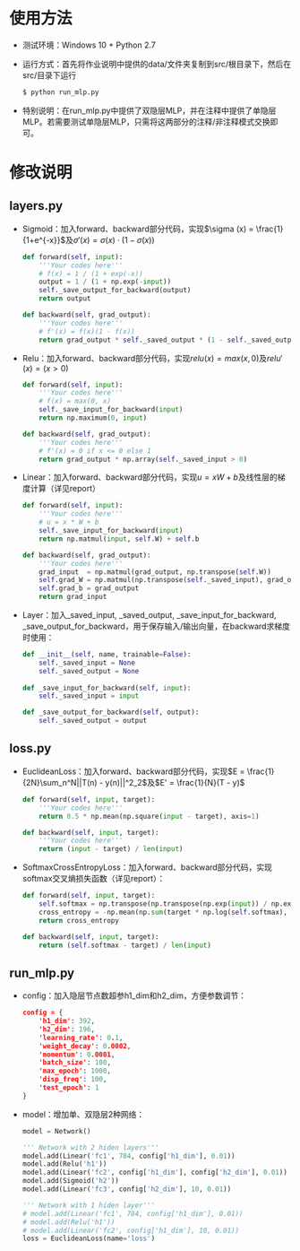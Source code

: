 # 使用方法

- 测试环境：Windows 10 + Python 2.7

- 运行方式：首先将作业说明中提供的data/文件夹复制到src/根目录下，然后在src/目录下运行

  ```bash
  $ python run_mlp.py
  ```
- 特别说明：在run_mlp.py中提供了双隐层MLP，并在注释中提供了单隐层MLP。若需要测试单隐层MLP，只需将这两部分的注释/非注释模式交换即可。

# 修改说明

## layers.py

- Sigmoid：加入forward、backward部分代码，实现$\sigma (x) = \frac{1}{1+e^{-x}}$及$\sigma'(x) = \sigma(x) \cdot (1 - \sigma (x))$

  ```python
  def forward(self, input):
      '''Your codes here'''
      # f(x) = 1 / (1 + exp(-x))
      output = 1 / (1 + np.exp(-input))
      self._save_output_for_backward(output)
      return output

  def backward(self, grad_output):
      '''Your codes here'''
      # f'(x) = f(x)(1 - f(x))
      return grad_output * self._saved_output * (1 - self._saved_output)
  ```

- Relu：加入forward、backward部分代码，实现$relu(x) = max(x, 0)$及$relu'(x) = (x > 0)$

  ```python
  def forward(self, input):
      '''Your codes here'''
      # f(x) = max(0, x)
      self._save_input_for_backward(input)
      return np.maximum(0, input)

  def backward(self, grad_output):
      '''Your codes here'''
      # f'(x) = 0 if x <= 0 else 1
      return grad_output * np.array(self._saved_input > 0)
  ```

- Linear：加入forward、backward部分代码，实现$u = xW+b$及线性层的梯度计算（详见report）

  ```python
  def forward(self, input):
      '''Your codes here'''
      # u = x * W + b
      self._save_input_for_backward(input)
      return np.matmul(input, self.W) + self.b

  def backward(self, grad_output):
      '''Your codes here'''
      grad_input  = np.matmul(grad_output, np.transpose(self.W))
      self.grad_W = np.matmul(np.transpose(self._saved_input), grad_output)
      self.grad_b = grad_output
      return grad_input
  ```

- Layer：加入_saved_input, _saved_output, _save_input_for_backward, _save_output_for_backward，用于保存输入/输出向量，在backward求梯度时使用：

  ```python
  def __init__(self, name, trainable=False):
      self._saved_input = None
      self._saved_output = None
      
  def _save_input_for_backward(self, input):
      self._saved_input = input

  def _save_output_for_backward(self, output):
      self._saved_output = output
  ```

## loss.py

- EuclideanLoss：加入forward、backward部分代码，实现$E = \frac{1}{2N}\sum_n^N||T(n) - y(n)||^2_2$及$E' = \frac{1}{N}(T - y)$

  ```python
  def forward(self, input, target):
      '''Your codes here'''
      return 0.5 * np.mean(np.square(input - target), axis=1)

  def backward(self, input, target):
      '''Your codes here'''
      return (input - target) / len(input)
  ```

- SoftmaxCrossEntropyLoss：加入forward、backward部分代码，实现softmax交叉熵损失函数（详见report）：

  ```python
  def forward(self, input, target):
      self.softmax = np.transpose(np.transpose(np.exp(input)) / np.exp(input).sum(axis=1))
      cross_entropy = -np.mean(np.sum(target * np.log(self.softmax), axis=1))
      return cross_entropy

  def backward(self, input, target):
      return (self.softmax - target) / len(input)
  ```

## run_mlp.py

- config：加入隐层节点数超参h1\_dim和h2\_dim，方便参数调节：

  ```json
  config = {
      'h1_dim': 392,
      'h2_dim': 196,
      'learning_rate': 0.1,
      'weight_decay': 0.0002,
      'momentum': 0.0001,
      'batch_size': 100,
      'max_epoch': 1000,
      'disp_freq': 100,
      'test_epoch': 1
  }
  ```

- model：增加单、双隐层2种网络：

  ```python
  model = Network()

  ''' Network with 2 hiden layers'''
  model.add(Linear('fc1', 784, config['h1_dim'], 0.01))
  model.add(Relu('h1'))
  model.add(Linear('fc2', config['h1_dim'], config['h2_dim'], 0.01))
  model.add(Sigmoid('h2'))
  model.add(Linear('fc3', config['h2_dim'], 10, 0.01))

  ''' Network with 1 hiden layer'''
  # model.add(Linear('fc1', 784, config['h1_dim'], 0.01))
  # model.add(Relu('h1'))
  # model.add(Linear('fc2', config['h1_dim'], 10, 0.01))
  loss = EuclideanLoss(name='loss')
  ```

  ​